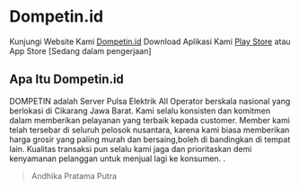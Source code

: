 # Dompetin.id
Kunjungi Website Kami [Dompetin.id](https://dompetin.id)
Download Aplikasi Kami [Play Store](https://play.google.com/store/apps/details?id=com.otoreport.dompetinid) atau App Store [Sedang dalam pengerjaan]
## Apa Itu Dompetin.id
DOMPETIN adalah Server Pulsa Elektrik All Operator berskala nasional yang berlokasi di Cikarang Jawa Barat. Kami selalu konsisten dan komitmen dalam memberikan pelayanan yang terbaik kepada customer. Member kami telah tersebar di seluruh pelosok nusantara, karena kami biasa memberikan harga grosir yang paling murah dan bersaing,boleh di bandingkan di tempat lain. Kualitas transaksi pun selalu kami jaga dan prioritaskan demi kenyamanan pelanggan untuk menjual lagi ke konsumen. .

> Andhika Pratama Putra
